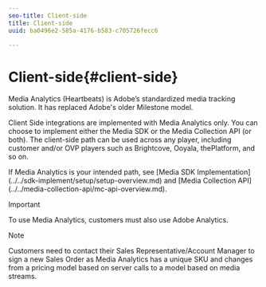```yaml
---
seo-title: Client-side
title: Client-side
uuid: ba0496e2-585a-4176-b583-c705726fecc6

---
```


# Client-side{#client-side}

Media Analytics (Heartbeats) is Adobe’s standardized media tracking solution. It has replaced Adobe's older Milestone model.

Client Side integrations are implemented with Media Analytics only. You can choose to implement either the Media SDK or the Media Collection API (or both). The client-side path can be used across any player, including customer and/or OVP players such as Brightcove, Ooyala, thePlatform, and so on.

If Media Analytics is your intended path, see \[Media SDK Implementation\]\(../../sdk-implement/setup/setup-overview.md\) and \[Media Collection API\]\(../../media-collection-api/mc-api-overview.md\).

>[!IMPORTANT]
>
>To use Media Analytics, customers must also use Adobe Analytics.

>[!NOTE]
>
>Customers need to contact their Sales Representative/Account Manager to sign a new Sales Order as Media Analytics has a unique SKU and changes from a pricing model based on server calls to a model based on media streams.

